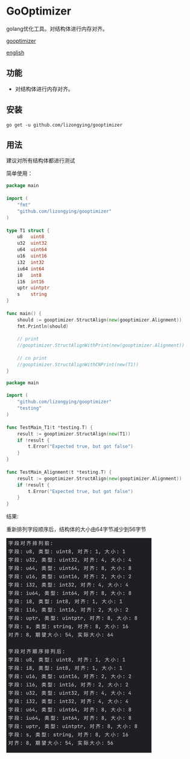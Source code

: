 # GoOptimizer

golang优化工具。对结构体进行内存对齐。

[gooptimizer](https://github.com/lizongying/gooptimizer)

[english](./README.md)

## 功能

* 对结构体进行内存对齐。

## 安装

```shell
go get -u github.com/lizongying/gooptimizer
```

## 用法

建议对所有结构体都进行测试

简单使用：

```go
package main

import (
	"fmt"
	"github.com/lizongying/gooptimizer"
)

type T1 struct {
	u8   uint8
	u32  uint32
	u64  uint64
	u16  uint16
	i32  int32
	iu64 int64
	i8   int8
	i16  int16
	uptr uintptr
	s    string
}

func main() {
	should := gooptimizer.StructAlign(new(gooptimizer.Alignment))
	fmt.Println(should)

	// print
	//gooptimizer.StructAlignWithPrint(new(gooptimizer.Alignment))

	// cn print
	//gooptimizer.StructAlignWithCNPrint(new(T1))
}
```

```go
package main

import (
	"github.com/lizongying/gooptimizer"
	"testing"
)

func TestMain_T1(t *testing.T) {
	result := gooptimizer.StructAlign(new(T1))
	if !result {
		t.Error("Expected true, but got false")
	}
}

func TestMain_Alignment(t *testing.T) {
	result := gooptimizer.StructAlign(new(gooptimizer.Alignment))
	if !result {
		t.Error("Expected true, but got false")
	}
}
```

结果:

重新排列字段顺序后，结构体的大小由64字节减少到56字节

![结果](./screenshot/img.png)




